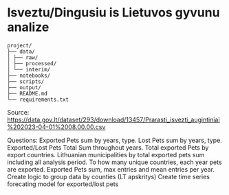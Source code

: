 # Isveztu/Dingusiu is Lietuvos gyvunu analize


```
project/
├── data/
│ ├── raw/
│ ├── processed/
│ └── interim/
├── notebooks/
├── scripts/
├── output/
├── README.md
└── requirements.txt
```


Source: https://data.gov.lt/dataset/293/download/13457/Prarasti_isvezti_augintiniai%202023-04-01%2008.00.00.csv

Questions:
Exported Pets sum by years, type.
Lost Pets sum by years, type.
Exported/Lost Pets Total Sum throughout years.
Total exported Pets by export countries.
Lithuanian municipalities by total exported pets sum including all analysis period.
To how many unique countries, each year pets are exported.
Exported Pets sum, max entries and mean entries per year.
Create logic to group data by counties (LT apskritys)
Create time series forecating model for exported/lost pets